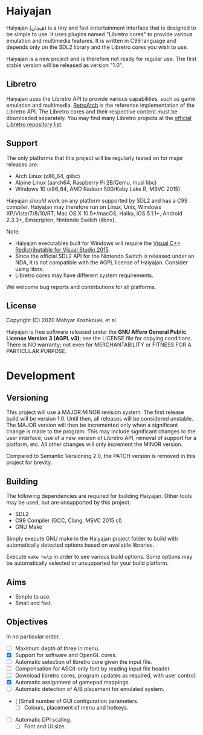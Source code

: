# Haiyajan
Haiyajan (هیجان) is a tiny and fast entertainment interface that is designed to
be simple to use. It uses plugins named "Libretro cores" to provide various
emulation and multimedia features. It is written in C99 language and depends
only on the SDL2 library and the Libretro cores you wish to use.

Haiyajan is a new project and is therefore not ready for regular use. The first
stable version will be released as version "1.0".

## Libretro
Haiyajan uses the Libretro API to provide various capabilities, such as game
emulation and multimedia. [RetroArch](https://github.com/libretro/RetroArch) is
the reference implementation of the Libretro API. The Libretro cores and their
respective content must be downloaded separately. You may find many Libretro
projects at the [official Libretro repository list](https://github.com/libretro/).

## Support
The only platforms that this project will be regularly tested on for
major releases are:

- Arch Linux (x86_64, glibc)
- Alpine Linux (aarch64, Raspberry Pi 2B/Qemu, musl libc)
- Windows 10 (x86_64, AMD Radeon 500/Kaby Lake R, MSVC 2015)

Haiyajan *should* work on any platform supported by SDL2 and has a C99
compiler. Haiyajan may therefore run on Linux, Unix, Windows
XP/Vista/7/8/10/RT, Mac OS X 10.5+/macOS, Haiku, iOS 5.1.1+, Android 2.3.3+,
Emscripten, Nintendo Switch (libnx).

Note:
- Haiyajan executables built for Windows will require the
[Visual C++ Redistributable for Visual Studio 2015](https://www.microsoft.com/en-us/download/details.aspx?id=48145).
- Since the official SDL2 API for the Nintendo Switch is released under an NDA,
it is not compatible with the AGPL license of Haiyajan. Consider using libnx.
- Libretro cores may have different system requirements.

We welcome bug reports and contributions for all platforms.

## License
Copyright (C) 2020 Mahyar Koshkouei, et al.

Haiyajan is free software released under the **GNU Affero General Public
License Version 3 (AGPL v3)**; see the LICENSE file for copying conditions.
There is NO warranty; not even for MERCHANTABILITY or FITNESS FOR A
PARTICULAR PURPOSE.

# Development

## Versioning
This project will use a MAJOR.MINOR revision system. The first release build
will be version 1.0. Until then, all releases will be considered unstable.
The MAJOR version will then be incremented only when a significant change is
made to the program. This may include significant changes to the user interface,
use of a new version of Libretro API, removal of support for a platform, etc.
All other changes will only increment the MINOR version.

Compared to Semantic Versioning 2.0, the PATCH version is removed in this
project for brevity.

## Building
The following dependencies are required for building Haiyajan. Other tools
may be used, but are unsupported by this project.
- SDL2
- C99 Compiler (GCC, Clang, MSVC 2015 cl)
- GNU Make

Simply execute GNU make in the Haiyajan project folder to build with
automatically detected options based on available libraries.

Execute `make help` in order to see various build options. Some options may be
automatically selected or unsupported for your build platform.

## Aims
- Simple to use.
- Small and fast.

## Objectives
In no particular order.

- [ ] Maximum depth of three in menu.
- [x] Support for software and OpenGL cores.
- [ ] Automatic selection of libretro core given the input file.
- [ ] Compensation for ASCII-only font by reading input file header.
- [ ] Download libretro cores, program updates as required, with user control.
- [x] Automatic assignment of gamepad mappings.
- [ ] Automatic detection of A/B placement for emulated system.
- [ ]Small number of GUI configuration parameters.
  - [ ] Colours, placement of menu and hotkeys.
- [ ] Automatic DPI scaling.
  - [ ] Font and UI size.
